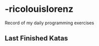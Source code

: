 # -ricolouislorenz
Record of my daily programming exercises

## Last Finished Katas
<!-- KATAS:START -->
<!-- KATAS:END -->

